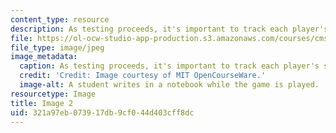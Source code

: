 ```yaml
---
content_type: resource
description: As testing proceeds, it's important to track each player's score.
file: https://ol-ocw-studio-app-production.s3.amazonaws.com/courses/cms-608-game-design-spring-2008/321a97eb073917db9cf044d403cff8dc_02.jpg
file_type: image/jpeg
image_metadata:
  caption: As testing proceeds, it's important to track each player's score.
  credit: 'Credit: Image courtesy of MIT OpenCourseWare.'
  image-alt: A student writes in a notebook while the game is played.
resourcetype: Image
title: Image 2
uid: 321a97eb-0739-17db-9cf0-44d403cff8dc
---
```


